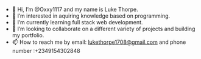 - 👋 Hi, I’m @Oxxy1117 and my name is Luke Thorpe.
- 👀 I’m interested in aquiring knowledge based on programming.
- 🌱 I’m currently learning full stack web development.
- 💞️ I’m looking to collaborate on a different variety of projects  and building my portfolio.
- 📫 How to reach me by email: lukethorpe1708@gmail.com and phone number :+2349154302848

<!---
Oxxy1117/Oxxy1117 is a ✨ special ✨ repository because its `README.md` (this file) appears on your GitHub profile.
You can click the Preview link to take a look at your changes.
--->
